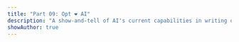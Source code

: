 ```yaml
---
title: "Part 09: Opt ❤️ AI"
description: "A show-and-tell of AI's current capabilities in writing optimization models, data integrations, model and data validation tests, UIs, and whether/when AIs will be able to write novel, efficient models from scratch. Also some discussion about readability of natural vs AML language for humans."
showAuthor: true
---
```


